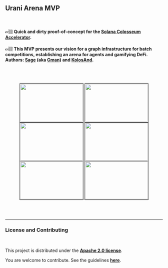 ## Urani Arena MVP

<br>

#### 👉🏼 Quick and dirty proof-of-concept for the **<a href="https://www.loom.com/share/41396d9ef04e4a86bce179285d47dde6?sid=a7866556-53af-4bdd-954f-be840913afbd">Solana Colosseum Accelerator</a>**. 

#### 👉🏼 This MVP presents our vision for a graph infrastructure for batch competitions, establishing an arena for agents and gamifying DeFi. Authors: **[Sage](https://github.com/zxSage)** (aka **[Gman](https://github.com/0xDualCube)**) and **[KolosAnd](https://github.com/KolosAnd)**.



<br>
<br>

<p align="center">
<img src="https://github.com/user-attachments/assets/9e851c83-9cf1-45e9-bd6c-32d24e4cbfe5" width="200px" height="120px" align="center" style="padding:1px;border:1px solid black;"/>
<img src="https://github.com/user-attachments/assets/304405ae-1ed1-41eb-b04c-615cd1d207a2" width="200px" height="120px"  align="center" style="padding:1px;border:1px solid black;"/>
<img src="https://github.com/user-attachments/assets/4ae07117-cf22-4c62-9bf9-aa0ee1872f6a" width="200px" height="120px"  align="center" style="padding:1px;border:1px solid black;"/>
<img src="https://github.com/user-attachments/assets/802a446b-631e-4117-a58d-8ca4d6fb5184" width="200px" height="120px"  align="center" style="padding:1px;border:1px solid black;"/>  
<img src="https://github.com/user-attachments/assets/fd01a8d5-0d37-4d70-8531-eaea260acde5" width="200px" height="120px" " align="center" style="padding:1px;border:1px solid black;"/>
<img src="https://github.com/user-attachments/assets/d76bc763-4136-47a3-baec-0bc2eeed33f3" width="200px" height="120px"  align="center" style="padding:1px;border:1px solid black;"/>
</p>


<br>
<br>


---

### License and Contributing

<br>

This project is distributed under the **[Apache 2.0 license](https://www.apache.org/licenses/LICENSE-2.0)**. 

You are welcome to contribute. See the guidelines **[here](docs/CONTRIBUTING.md)**.

<br>

